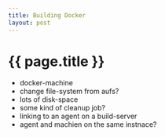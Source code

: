 ```yaml
---
title: Building Docker
layout: post
---
```


{{ page.title }}
================

- docker-machine
- change file-system from aufs?
- lots of disk-space
- some kind of cleanup job?
- linking to an agent on a build-server
- agent and machien on the same instnace?
